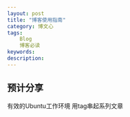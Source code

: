 ```yaml
---
layout: post
title: "博客使用指南"
category: 博文心
tags:
    Blog
    博客必读
keywords: 
description: 
---
```


## 预计分享

有效的Ubuntu工作环境
用tag串起系列文章
